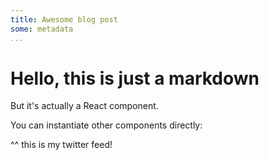 ```yaml
---
title: Awesome blog post
some: metadata
...
```


# Hello, this is just a markdown

But it's actually a React component.

You can instantiate other components directly:

<TwitterFeed username="@andreypopp" />

^^ this is my twitter feed!
